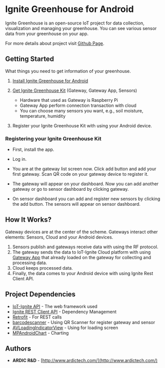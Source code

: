 # Ignite Greenhouse for Android
Ignite Greenhouse is an open-source IoT project for data collection, visualization and managing your greenhouse. You can see various sensor data from your greenhouse on your app.

For more details about project visit [Github Page](https://iot-ignite.github.io/IgniteGreenhouse).

## Getting Started

What things you need to get information of your greenhouse.

1. [Install Ignite Greenhouse for Android](https://play.google.com/store/apps/details?id=com.ardic.android.kuuklaparentalcontrol)

2. [Get Ignite Greenhouse Kit](https://www.iot-ignite.com/) (Gateway, Gateway App, Sensors)

   * Hardware that used as Gateway is Raspberry Pi
   * Gateway App perform connection transaction with cloud
   * You can choose many sensors you want, e.g., soil moisture, temperature, humidity
   
3. Register your Ignite Greenhouse Kit with using your Android device.

### Registering your Ignite Greenhouse Kit

* First, install the app.

* Log in. 

* You are at the gateway list screen now. Click add button and add your first gateway. Scan QR code on your gateway device to register it.

* The gateway will appear on your dashboard. Now you can add another gateway or go to sensor dashboard by clicking gateway.

* On sensor dashboard you can add and register new sensors by clicking the add button. The sensors will appear on sensor dashboard. 

## How It Works?

Gateway devices are at the center of the scheme. Gateways interact other elements: Sensors, Cloud and your Android devices.

1. Sensors publish and gateways receive data with using the RF protocol. 
2. The gateway sends the data to IoT-Ignite Cloud platform with using [Gateway App](https://iot-ignite.github.io/IgniteGreenhouse/gatewayapp/) that already loaded on the gateway for collecting and processing data.
3. Cloud keeps processed data. 
4. Finally, the data comes to your Android device with using Ignite Rest Client API.

## Project Dependencies

* [IoT-Ignite API](https://devzone.iot-ignite.com/knowledge-base/) - The web framework used
* [Ignite REST Client API](https://github.com/IoT-Ignite/IgniteRestClientLibrary) - Dependency Management
* [Retrofit](http://square.github.io/retrofit/) - For REST calls
* [barcodescanner](https://github.com/dm77/barcodescanner) - Using QR Scanner for register gateway and sensor
* [AVLoadingIndicatorView](https://github.com/81813780/AVLoadingIndicatorView) - Using for loading screen
* [MPAndroidChart](https://github.com/PhilJay/MPAndroidChart) - Charting

## Authors

* **ARDIC R&D** - [http://www.ardictech.com/](http://www.ardictech.com/)

